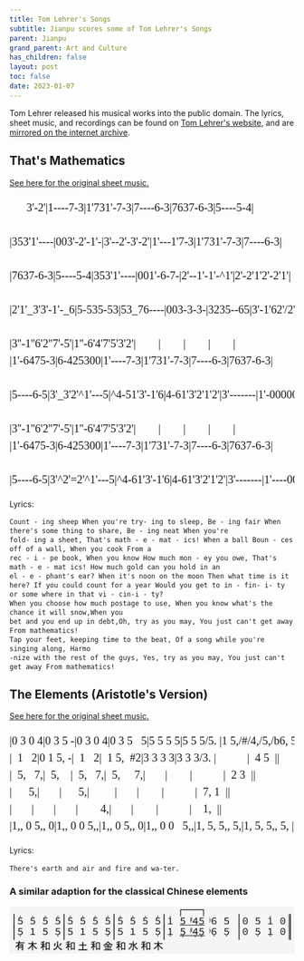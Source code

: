 ```yaml
---
title: Tom Lehrer's Songs
subtitle: Jianpu scores some of Tom Lehrer's Songs
parent: Jianpu
grand_parent: Art and Culture
has_children: false
layout: post
toc: false
date: 2023-01-07
---
```


<style>
@font-face {
    font-family: Jianpu;
    src: url("{{site.webfontdirectory}}/jianpu/JianpuASCII.ttf ");
}
.jianpu {
    font-family: Jianpu;
    line-height: 1.5;
}
@media (min-width: 50rem) {
    .jianpu  {
        font-size: 20px;
    }
}
</style>

Tom Lehrer released his musical works into the public domain.
The lyrics, sheet music, and recordings can be found on [Tom Lehrer's website](https://tomlehrersongs.com/),
and are [mirrored on the internet archive](https://archive.org/details/tomlehrersongs).



## That's Mathematics

[See here for the original sheet music.](Lehrer/thats-mathematics-music.pdf)

<pre class="jianpu">
      3'-2'|1----7-3|1'731'-7-3|7----6-3|7637-6-3|5----5-4|

|353'1'----|003'-2'-1'-|3'--2'-3'-2'|1'---1'7-3|1'731'-7-3|7----6-3|

|7637-6-3|5----5-4|353'1'----|001'-6-7-|2'--1'-1'-^1'|2'-2'1'2'-2'1'|

|2'1'_3'3'-1'-_6|5-535-53|53_76----|003-3-3-|3235--65|3'-1'62'/2'/7-5|1'/1'1'/647/7/5--|

|3''-1''6'2''7'-5'|1''-6'4'7'5'3'2'|        |        |        |        |
|1'-6475-3|6-425300|1'----7-3|1'731'-7-3|7----6-3|7637-6-3|

|5----6-5|3'_3'2'^1'---5|^4-51'3'-1'6|4-61'3'2'1'2'|3'-------|1'-000000|

|3''-1''6'2''7'-5'|1''-6'4'7'5'3'2'|        |        |        |        |
|1'-6475-3|6-425300|1'----7-3|1'731'-7-3|7----6-3|7637-6-3|

|5----6-5|3'^2'=2'^1'---5|^4-61'3'-1'6|4-61'3'2'1'2'|3'-------|1'----000|
</pre>


Lyrics:

```
Count - ing sheep When you're try- ing to sleep, Be - ing fair When there's some thing to share, Be - ing neat When you're
fold- ing a sheet, That's math - e - mat - ics! When a ball Boun - ces off of a wall, When you cook From a
rec - i - pe book, When you know How much mon - ey you owe, That's math - e - mat ics! How much gold can you hold in an 
el - e - phant's ear? When it's noon on the moon Then what time is it here? If you could count for a year Would you get to in - fin- i- ty or some where in that vi - cin-i - ty?
When you choose how much postage to use, When you know what's the chance it will snow,When you 
bet and you end up in debt,Oh, try as you may, You just can't get away From mathematics!
Tap your feet, keeping time to the beat, Of a song while you're singing along, Harmo
-nize with the rest of the guys, Yes, try as you may, You just can't get away From mathematics!

```



## The Elements (Aristotle's Version)

[See here for the original sheet music.](Lehrer/Elements-Aristotle.jpeg)

<pre class="jianpu">
|0 3 0 4|0 3 5 -|0 3 0 4|0 3 5   5|5 5 5 5|5 5 5/5. |1 5,/#/4,/5,/b6, 5, |0 5 1' 0||
|  1   2|0 1 5, -|  1   2|  1 5,  #2|3 3 3 3|3 3 3/3. |           |  4 5  ||
|  5,   7,|  5,    |  5,   7,|  5,     7,|       |        |           |  2 3  ||
|      5,|       |      5,|         |       |        |           |  7, 1  ||
|       |       |       |        4,|       |        |           |    1,  ||
|1,, 0 5,, 0|1,, 0 0 5,,|1,, 0 5,, 0|1,, 0 0   5,,|1, 5, 5,, 5,|1, 5, 5,, 5, |1,, 5,,/#/4,,/5,,/b6,, 5,, |0 5,, 1,, 0||
</pre>

Lyrics:

`There's earth and air and fire and wa-ter.`



### A similar adaption for the classical Chinese elements

![Wu Xing Elements Song](Lehrer/TomLehrerWuXing.png)

<!--Need some way to notate the little gracenote flourishes-->

<!--ToDo: Chinese version with five elements
有 木 和 火 和 土 和 金 和 水 和 木

                          [--]
|5' - 5' 5'|5' 5' 5' 5'|5' 5' 5' 5'|1' 5/#/4/5/b6 5 |0 5 1' 0||
|5, - 5, 1|1 5 5, 5|1 5 5, 5|1, 5,/#/4,/5,/b6, 5, |0 5, 1, 0||

有 木 和 火 和 土 和 金 和 水 和 木

                           
|5' 5' 5' 5'|5' 5' 5' 5'|5' 5' 5' 5'|1' 5/#/4/5/b6 5 |0 5 1' 0||
|5, 1 5 5,|5 1 5 5,|5 1 5 5,|1, 5,/#/4,/5,/b6, 5, |0 5, 1, 0||

 

-->